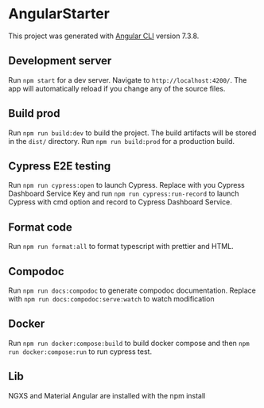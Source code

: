 # AngularStarter

This project was generated with [Angular CLI](https://github.com/angular/angular-cli) version 7.3.8.

## Development server

Run `npm start` for a dev server. Navigate to `http://localhost:4200/`. The app will automatically reload if you change any of
 the source files.

## Build prod

Run `npm run build:dev` to build the project. The build artifacts will be stored in the `dist/` directory. 
Run `npm run build:prod` for a production build.

## Cypress E2E testing

Run `npm run cypress:open` to launch Cypress.
Replace <MyKey> with you Cypress Dashboard Service Key and run `npm run cypress:run-record` to launch Cypress with cmd option and 
record to Cypress Dashboard Service.

## Format code

Run `npm run format:all` to format typescript with prettier and HTML.

## Compodoc

Run `npm run docs:compodoc` to generate compodoc documentation. Replace with 
`npm run docs:compodoc:serve:watch` to watch modification

## Docker

Run `npm run docker:compose:build` to build docker compose and then `npm run docker:compose:run` to run cypress test.

## Lib

NGXS and Material Angular are installed with the npm install

